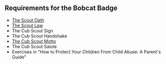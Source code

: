 <h2>Requirements for the Bobcat Badge</h2>
<ul>
  <li><a href="/#oath">The Scout Oath</a></li>
  <li><a href="/#law">The Scout Law</a></li>
  <li>The Cub Scout Sign</li>
  <li>The Cub Scout Handshake</li>
  <li><a href="/#motto">The Cub Scout Motto</a></li>
  <li>The Cub Scout Salute</li>
  <li>Exercises in "How to Protect Your Children From Child Abuse:  A Parent's Guide"</li>
</ul>
  
